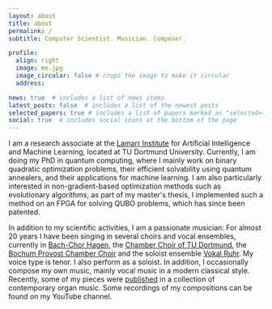 ```yaml
---
layout: about
title: about
permalink: /
subtitle: Computer Scientist. Musician. Composer.

profile:
  align: right
  image: me.jpg
  image_circular: false # crops the image to make it circular
  address:

news: true  # includes a list of news items
latest_posts: false  # includes a list of the newest posts
selected_papers: true # includes a list of papers marked as "selected={true}"
social: true  # includes social icons at the bottom of the page
---
```


I am a research associate at the [Lamarr Institute](https://lamarr-institute.org/) for Artificial Intelligence and Machine Learning, located at TU Dortmund University.
Currently, I am doing my PhD in quantum computing, where I mainly work on binary quadratic optimization problems, their efficient solvability using quantum annealers, and their applications for machine learning.
I am also particularly interested in non-gradient-based optimization methods such as evolutionary algorithms;
as part of my master's thesis, I implemented such a method on an FPGA for solving QUBO problems, which has since been patented.

In addition to my scientific activities, I am a passionate musician:
For almost 20 years I have been singing in several choirs and vocal ensembles, currently in [Bach-Chor Hagen](https://www.bach-chor-hagen.de), the [Chamber Choir of TU Dortmund](https://kammerchor.tu-dortmund.de/), the [Bochum Provost Chamber Choir](https://www.propsteimusik-bochum.de/) and the soloist ensemble [Vokal Ruhr](https://www.facebook.com/people/Vokal-Ruhr/100064304944070/).
My voice type is tenor.
I also perform as a soloist. In addition, I occasionally compose my own music, mainly vocal music in a modern classical style.
Recently, some of my pieces were [published](https://klangraum-kirche.de/news/rezension-nova-ex-antiquis-butz-verlag-3050-15-e/) in a collection of contemporary organ music.
Some recordings of my compositions can be found on my YouTube channel.
